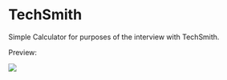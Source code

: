 # TechSmith
Simple Calculator for purposes of the interview with TechSmith.

Preview:

![](https://thumbs.gfycat.com/BlondIllinformedArabianwildcat-max-1mb.gif)

